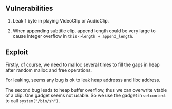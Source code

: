 ## Vulnerabilities

1. Leak 1 byte in playing VideoClip or AudioClip.

1. When appending subtitle clip, append length could be very large to cause integer overflow in `this->length + append_length`.

## Exploit

Firstly, of course, we need to malloc several times to fill the gaps in heap after random malloc and free operations.

For leaking, seems any bug is ok to leak heap addresss and libc address.

The second bug leads to heap buffer overflow, thus we can overwrite vtable of a clip.
One gadget seems not usable.
So we use the gadget in `setcontext` to call `system("/bin/sh")`.
